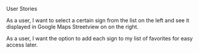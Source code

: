 User Stories  

As a user, I want to select a certain sign from the list on the left and see it displayed in Google Maps Streetview on on the right.  

As a user, I want the option to add each sign to my list of favorites for easy access later.  
